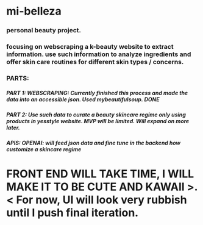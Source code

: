 # mi-belleza

### personal beauty project. 
### focusing on webscraping a k-beauty website to extract information. use such information to analyze ingredients and offer skin care routines for different skin types / concerns. 

### PARTS:

##### PART 1: WEBSCRAPING: Currently finished this process and made the data into an accessible json. Used mybeautifulsoup. DONE

##### PART 2: Use such data to curate a beauty skincare regime only using products in yesstyle website. MVP will be limited. Will expand on more later. 

##### APIS: OPENAI: will feed json data and fine tune in the backend how customize a skincare regime

# FRONT END WILL TAKE TIME, I WILL MAKE IT TO BE CUTE AND KAWAII >.< For now, UI will look very rubbish until I push final iteration. 


